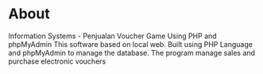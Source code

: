# About
Information Systems - Penjualan Voucher Game Using PHP and phpMyAdmin
This software based on local web. Built using PHP Language and phpMyAdmin to manage the database. The program manage sales and purchase electronic vouchers
